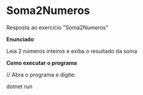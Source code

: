# Soma2Numeros
Resposta ao exercício "Soma2Numeros"

**Enunciado**

Leia 2 números inteiros e exiba o resultado da soma

**Como executar o programa**

// Abra o programa e digite:

dotnet run
